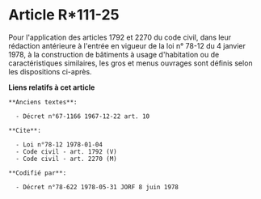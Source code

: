 # Article R*111-25

Pour l'application des articles 1792 et 2270 du code civil, dans leur rédaction antérieure à l'entrée en vigueur de la loi n°
78-12 du 4 janvier 1978, à la construction de bâtiments à usage d'habitation ou de caractéristiques similaires, les gros et
menus ouvrages sont définis selon les dispositions ci-après.

**Liens relatifs à cet article**

	**Anciens textes**:

	  - Décret n°67-1166 1967-12-22 art. 10

	**Cite**:

	  - Loi n°78-12 1978-01-04
	  - Code civil - art. 1792 (V)
	  - Code civil - art. 2270 (M)

	**Codifié par**:

	  - Décret n°78-622 1978-05-31 JORF 8 juin 1978
